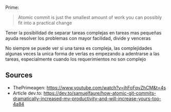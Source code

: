 Prime:
> Atomic commit is just the smallest amount of work you can possibly fit into a practical change

Tener la posibilidad de separar tareas complejas en tareas mas pequeñas ayuda resolver los problemas con mayor facilidad, divide y venceras

No siempre se puede ver si una tarea es compleja, las complejidades algunas veces la unica forma de verlas es empezando a adentrarse a las tareas, especialmente cuando los requerimientos no son complejo

## Sources 
- ThePrimeagen: https://www.youtube.com/watch?v=ihFoFqvZhCM&t=4s
- Article dev.to: https://dev.to/samuelfaure/how-atomic-git-commits-dramatically-increased-my-productivity-and-will-increase-yours-too-4a84

